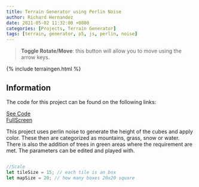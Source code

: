 ```yaml
---
title: Terrain Generator using Perlin Noise
author: Richard Hernandez
date: 2021-05-02 11:32:00 +0800 
categories: [Projects, Terrain Generator]
tags: [terrain, generator, p5, js, perlin, noise]
---
```


> **Toggle Rotate/Move**: this button will allow you to move using the arrow keys.

{% include terraingen.html %}

## Information
The code for this project can be found on the following links:

[See Code](https://editor.p5js.org/RHG101997/sketches/6IdZG40H0)  
[FullScreen](https://editor.p5js.org/RHG101997/full/6IdZG40H0)  

This project uses perlin noise to generate the height of the cubes and apply color. These then are categorized as mountains, grass, snow or water. There is also the addition of trees in green areas where the requirement are met. The parameters can be edited and played with.

```javascript

//Scale
let tileSize = 15; // each tile is an box
let mapSize = 20; // how many boxes 20x20 square

```



